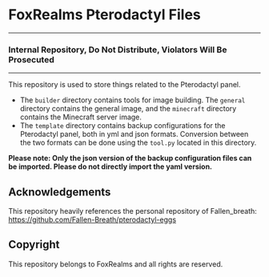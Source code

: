 # FoxRealms Pterodactyl Files

---

### Internal Repository, Do Not Distribute, Violators Will Be Prosecuted

---

This repository is used to store things related to the Pterodactyl panel.

- The `builder` directory contains tools for image building. The `general` directory contains the general image, and the `minecraft` directory contains the Minecraft server image.
- The `template` directory contains backup configurations for the Pterodactyl panel, both in yml and json formats. Conversion between the two formats can be done using the `tool.py` located in this directory.

**Please note: Only the json version of the backup configuration files can be imported. Please do not directly import the yaml version.**

## Acknowledgements

This repository heavily references the personal repository of Fallen_breath: https://github.com/Fallen-Breath/pterodactyl-eggs

## Copyright

This repository belongs to FoxRealms and all rights are reserved.